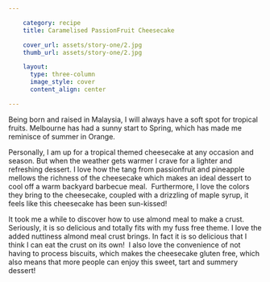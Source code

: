 ```yaml
---

    category: recipe
    title: Caramelised PassionFruit Cheesecake

    cover_url: assets/story-one/2.jpg
    thumb_url: assets/story-one/2.jpg

    layout:
      type: three-column
      image_style: cover
      content_align: center

---
```


Being born and raised in Malaysia, I will always have a soft spot for tropical fruits. Melbourne has had a sunny start to Spring, which has made me reminisce of summer in Orange.

Personally, I am up for a tropical themed cheesecake at any occasion and season. But when the weather gets warmer I crave for a lighter and refreshing dessert. I love how the tang from passionfruit and pineapple mellows the richness of the cheesecake which makes an ideal dessert to cool off a warm backyard barbecue meal.  Furthermore, I love the colors they bring to the cheesecake, coupled with a drizzling of maple syrup, it feels like this cheesecake has been sun-kissed!

It took me a while to discover how to use almond meal to make a crust.  Seriously, it is so delicious and totally fits with my fuss free theme. I love the added nuttiness almond meal crust brings. In fact it is so delicious that I think I can eat the crust on its own!  I also love the convenience of not having to process biscuits, which makes the cheesecake gluten free, which also means that more people can enjoy this sweet, tart and summery dessert! 
